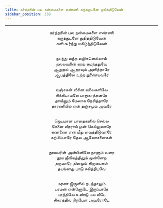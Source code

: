 ```yaml
---
title: கர்த்தரின் பல நன்மைகளை எண்ணி கருத்துடனே துதித்திடுவேன்
sidebar_position: 338
---
```


---
<center>
கர்த்தரின் பல நன்மைகளை எண்ணி<br/>
கருத்துடனே துதித்திடுவேன்<br/>
களி கூர்ந்து மகிழ்ந்திடுவேன்<br/><br/>

நடந்து வந்த வழிகளெல்லாம்<br/>
நல்லவரின் கரம் சுமந்ததுவே<br/>
ஆறுதல் ஆதரவும் அளித்தாரே<br/>
ஆபத்திலே உற்ற துணையவரே<br/><br/>

வஞ்சகன் வீசின வலைகளிலே<br/>
சிக்கிடாமலே பாதுகாத்தனரே<br/>
தாயினும் மேலாக நேசித்தாரே<br/>
தாரணியில் என் தஞ்சமும் அவரே<br/><br/>

ஜெயமான பாதைகளில் செல்ல<br/>
சேனை வீரராய் முன் செல்லுவாரே<br/>
கண்ணை என் மீது வைத்திடுவாரே<br/>
கற்பிப்பாரே தேவ ஆலோசனைகள்<br/><br/>

தூயவரின் அன்பினிலே நாளும் வளர<br/>
தூய ஜீவியத்திலும் முன்னேற<br/>
தருவாரே தினமும் கிருபைகள்<br/>
தயங்காது பாடு சகித்திடவே<br/><br/>

மரண இருளில் நடந்தாலும்<br/>
பரமன் என்னோடே இருப்பாரே<br/>
பரத்திலே உண்டு பல வீடே<br/>
சிகரத்தில் நிற்பேன் அவரோடே
</center>
